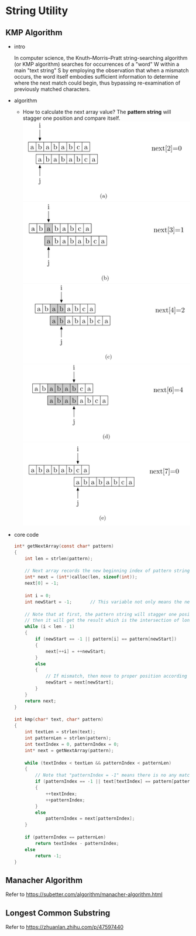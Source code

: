 # String Utility

## KMP Algorithm

- intro

    In computer science, the Knuth–Morris–Pratt string-searching algorithm (or KMP algorithm) searches for occurrences of a "word" W within a main "text string" S by employing the observation that when a mismatch occurs, the word itself embodies sufficient information to determine where the next match could begin, thus bypassing re-examination of previously matched characters.

- algorithm

  - How to calculate the next array value? The **pattern string** will stagger one position and compare itself.
    ![nextArray1](./doc/pictures/nextArray1.jpg)
    ![nextArray2](./doc/pictures/nextArray2.jpg)
    ![nextArray3](./doc/pictures/nextArray3.jpg)
    ![nextArray4](./doc/pictures/nextArray4.jpg)
    ![nextArray5](./doc/pictures/nextArray5.jpg)

- core code

    ```C
    int* getNextArray(const char* pattern)
    {
        int len = strlen(pattern);

        // Next array records the new beginning index of pattern string if the character is a mismatch between main string and pattern string.
        int* next = (int*)calloc(len, sizeof(int));
        next[0] = -1;

        int i = 0;
        int newStart = -1;       // This variable not only means the new beginning index of pattern string, but also is to traverse the other pattern string.

        // Note that at first, the pattern string will stagger one position and compare itself,
        // then it will get the result which is the intersection of longest prefix substring and longest suffix substring.
        while (i < len - 1)
        {
            if (newStart == -1 || pattern[i] == pattern[newStart])
            {
                next[++i] = ++newStart;
            }
            else
            {
                // If mismatch, then move to proper position according to the next array.
                newStart = next[newStart];
            }
        }
        return next;
    }

    int kmp(char* text, char* pattern)
    {
        int textLen = strlen(text);
        int patternLen = strlen(pattern);
        int textIndex = 0, patternIndex = 0;
        int* next = getNextArray(pattern);

        while (textIndex < textLen && patternIndex < patternLen)
        {
            // Note that "patternIndex = -1" means there is no any matching substring, so both index are all right shift and compare.
            if (patternIndex == -1 || text[textIndex] == pattern[patternIndex])
            {
                ++textIndex;
                ++patternIndex;
            }
            else
                patternIndex = next[patternIndex];
        }

        if (patternIndex == patternLen)
            return textIndex - patternIndex;
        else
            return -1;
    }
    ```

## Manacher Algorithm

Refer to <https://subetter.com/algorithm/manacher-algorithm.html>

## Longest Common Substring

Refer to <https://zhuanlan.zhihu.com/p/47597440>
